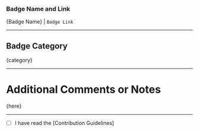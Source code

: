 ### Badge Name and Link

{Badge Name} | `Badge Link`

---

## Badge Category

{category}

---

# Additional Comments or Notes

{here}

___

- [ ] I have read the [Contribution Guidelines]
